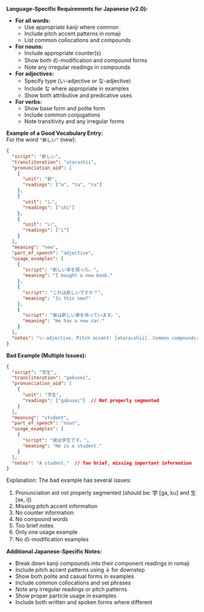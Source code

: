 **Language-Specific Requirements for Japanese (v2.0):**
- **For all words:**
  - Use appropriate kanji where common
  - Include pitch accent patterns in romaji
  - List common collocations and compounds
- **For nouns:**
  - Include appropriate counter(s)
  - Show both の-modification and compound forms
  - Note any irregular readings in compounds
- **For adjectives:**
  - Specify type (い-adjective or な-adjective)
  - Include な where appropriate in examples
  - Show both attributive and predicative uses
- **For verbs:**
  - Show base form and polite form
  - Include common conjugations
  - Note transitivity and any irregular forms

**Example of a Good Vocabulary Entry:**  
For the word `"新しい"` (new):
```json
{
  "script": "新しい",
  "transliteration": "atarashii",
  "pronunciation_aid": [
    {
      "unit": "新",
      "readings": ["a", "ta", "ra"]
    },
    {
      "unit": "し",
      "readings": ["shi"]
    },
    {
      "unit": "い",
      "readings": ["i"]
    }
  ],
  "meaning": "new",
  "part_of_speech": "adjective",
  "usage_examples": [
    {
      "script": "新しい本を買った。",
      "meaning": "I bought a new book."
    },
    {
      "script": "これは新しいですか？",
      "meaning": "Is this new?"
    },
    {
      "script": "彼は新しい車を持っています。",
      "meaning": "He has a new car."
    }
  ],
  "notes": "い-adjective. Pitch accent: [atara↓shii]. Common compounds: 新品 (shinpin, brand new item), 新築 (shinchiku, newly built). Casual form ends in い, polite form adds です. Used before nouns directly: 新しい家 (atarashii ie, new house). Related words: 新規 (shinki, new/newly), 新人 (shinjin, newcomer)."
}
```

**Bad Example (Multiple Issues):**
```json
{
  "script": "学生",
  "transliteration": "gakusei",
  "pronunciation_aid": [
    {
      "unit": "学生",
      "readings": ["gakusei"]  // Not properly segmented
    }
  ],
  "meaning": "student",
  "part_of_speech": "noun",
  "usage_examples": [
    {
      "script": "彼は学生です。",
      "meaning": "He is a student."
    }
  ],
  "notes": "A student."  // Too brief, missing important information
}
```

Explanation: The bad example has several issues:
1. Pronunciation aid not properly segmented (should be: 学 [ga, ku] and 生 [se, i])
2. Missing pitch accent information
3. No counter information
4. No compound words
5. Too brief notes
6. Only one usage example
7. No の-modification examples

**Additional Japanese-Specific Notes:**
- Break down kanji compounds into their component readings in romaji
- Include pitch accent patterns using ↓ for downstep
- Show both polite and casual forms in examples
- Include common collocations and set phrases
- Note any irregular readings or pitch patterns
- Show proper particle usage in examples
- Include both written and spoken forms where different 